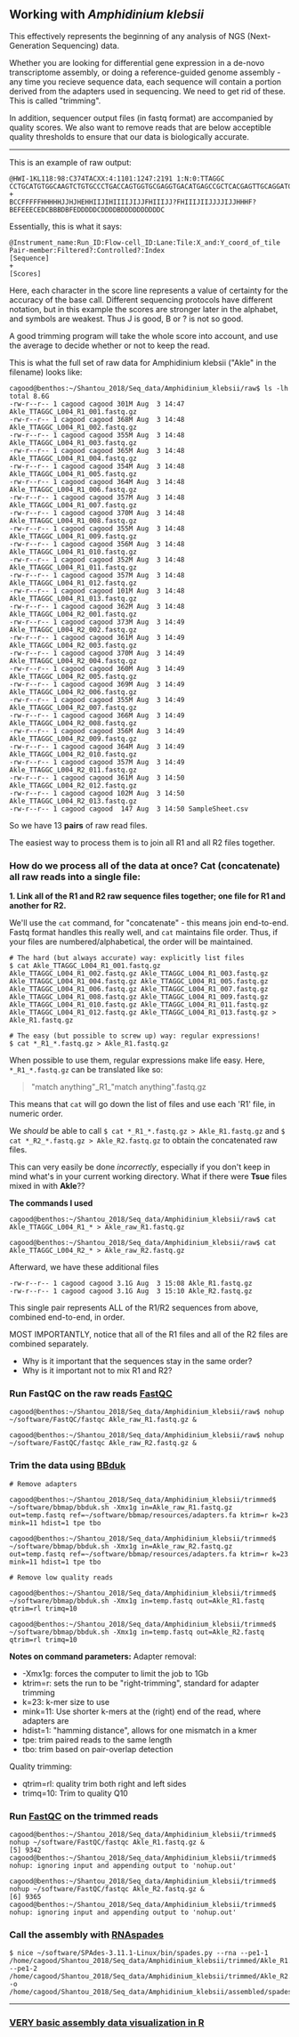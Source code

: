 ## Working with *Amphidinium klebsii* 

This effectively represents the beginning of any analysis of NGS (Next-Generation Sequencing) data.

Whether you are looking for differential gene expression in a de-novo transcriptome assembly, or doing a reference-guided genome assembly - any time you recieve sequence data, each sequence will contain a portion derived from the adapters used in sequencing. We need to get rid of these. This is called "trimming".

In addition, sequencer output files (in fastq format) are accompanied by quality scores. We also want to remove reads that are below acceptible quality thresholds to ensure that our data is biologically accurate.

----

This is an example of raw output:
```
@HWI-1KL118:98:C374TACXX:4:1101:1247:2191 1:N:0:TTAGGC
CCTGCATGTGGCAAGTCTGTGCCCTGACCAGTGGTGCGAGGTGACATGAGCCGCTCACGAGTTGCAGGATCCGTACTTTCCTTTGCTGGAATGACAATGGT
+
BCCFFFFFHHHHHJJHJHEHHIIJIHIIIIJIJJFHIIIJJ?FHIIIJIIJJJJIJJHHHF?BEFEEECEDCBBBDBFEDDDDDCDDDDBDDDDDDDDDDC
```

Essentially, this is what it says:
```
@Instrument_name:Run_ID:Flow-cell_ID:Lane:Tile:X_and:Y_coord_of_tile Pair-member:Filtered?:Controlled?:Index
[Sequence]
+
[Scores]
```

Here, each character in the score line represents a value of certainty for the accuracy of the base call. Different sequencing protocols have different notation, but in this example the scores are stronger later in the alphabet, and symbols are weakest. Thus J is good, B or ? is not so good.

A good trimming program will take the whole score into account, and use the average to decide whether or not to keep the read.

This is what the full set of raw data for Amphidinium klebsii ("Akle" in the filename) looks like:
```
cagood@benthos:~/Shantou_2018/Seq_data/Amphidinium_klebsii/raw$ ls -lh
total 8.6G
-rw-r--r-- 1 cagood cagood 301M Aug  3 14:47 Akle_TTAGGC_L004_R1_001.fastq.gz
-rw-r--r-- 1 cagood cagood 368M Aug  3 14:48 Akle_TTAGGC_L004_R1_002.fastq.gz
-rw-r--r-- 1 cagood cagood 355M Aug  3 14:48 Akle_TTAGGC_L004_R1_003.fastq.gz
-rw-r--r-- 1 cagood cagood 365M Aug  3 14:48 Akle_TTAGGC_L004_R1_004.fastq.gz
-rw-r--r-- 1 cagood cagood 354M Aug  3 14:48 Akle_TTAGGC_L004_R1_005.fastq.gz
-rw-r--r-- 1 cagood cagood 364M Aug  3 14:48 Akle_TTAGGC_L004_R1_006.fastq.gz
-rw-r--r-- 1 cagood cagood 357M Aug  3 14:48 Akle_TTAGGC_L004_R1_007.fastq.gz
-rw-r--r-- 1 cagood cagood 370M Aug  3 14:48 Akle_TTAGGC_L004_R1_008.fastq.gz
-rw-r--r-- 1 cagood cagood 355M Aug  3 14:48 Akle_TTAGGC_L004_R1_009.fastq.gz
-rw-r--r-- 1 cagood cagood 356M Aug  3 14:48 Akle_TTAGGC_L004_R1_010.fastq.gz
-rw-r--r-- 1 cagood cagood 352M Aug  3 14:48 Akle_TTAGGC_L004_R1_011.fastq.gz
-rw-r--r-- 1 cagood cagood 357M Aug  3 14:48 Akle_TTAGGC_L004_R1_012.fastq.gz
-rw-r--r-- 1 cagood cagood 101M Aug  3 14:48 Akle_TTAGGC_L004_R1_013.fastq.gz
-rw-r--r-- 1 cagood cagood 362M Aug  3 14:48 Akle_TTAGGC_L004_R2_001.fastq.gz
-rw-r--r-- 1 cagood cagood 373M Aug  3 14:49 Akle_TTAGGC_L004_R2_002.fastq.gz
-rw-r--r-- 1 cagood cagood 361M Aug  3 14:49 Akle_TTAGGC_L004_R2_003.fastq.gz
-rw-r--r-- 1 cagood cagood 370M Aug  3 14:49 Akle_TTAGGC_L004_R2_004.fastq.gz
-rw-r--r-- 1 cagood cagood 360M Aug  3 14:49 Akle_TTAGGC_L004_R2_005.fastq.gz
-rw-r--r-- 1 cagood cagood 369M Aug  3 14:49 Akle_TTAGGC_L004_R2_006.fastq.gz
-rw-r--r-- 1 cagood cagood 355M Aug  3 14:49 Akle_TTAGGC_L004_R2_007.fastq.gz
-rw-r--r-- 1 cagood cagood 366M Aug  3 14:49 Akle_TTAGGC_L004_R2_008.fastq.gz
-rw-r--r-- 1 cagood cagood 356M Aug  3 14:49 Akle_TTAGGC_L004_R2_009.fastq.gz
-rw-r--r-- 1 cagood cagood 364M Aug  3 14:49 Akle_TTAGGC_L004_R2_010.fastq.gz
-rw-r--r-- 1 cagood cagood 357M Aug  3 14:49 Akle_TTAGGC_L004_R2_011.fastq.gz
-rw-r--r-- 1 cagood cagood 361M Aug  3 14:50 Akle_TTAGGC_L004_R2_012.fastq.gz
-rw-r--r-- 1 cagood cagood 102M Aug  3 14:50 Akle_TTAGGC_L004_R2_013.fastq.gz
-rw-r--r-- 1 cagood cagood  147 Aug  3 14:50 SampleSheet.csv
```

So we have 13 **pairs** of raw read files. 

The easiest way to process them is to join all R1 and all R2 files together. 

### How do we process all of the data at once? Cat (concatenate) all raw reads into a single file:

**1. Link all of the R1 and R2 raw sequence files together; one file for R1 and another for R2.**

We'll use the `cat` command, for "concatenate" - this means join end-to-end. Fastq format handles this really well, and `cat` maintains file order. Thus, if your files are numbered/alphabetical, the order will be maintained.

```
# The hard (but always accurate) way: explicitly list files
$ cat Akle_TTAGGC_L004_R1_001.fastq.gz Akle_TTAGGC_L004_R1_002.fastq.gz Akle_TTAGGC_L004_R1_003.fastq.gz Akle_TTAGGC_L004_R1_004.fastq.gz Akle_TTAGGC_L004_R1_005.fastq.gz Akle_TTAGGC_L004_R1_006.fastq.gz Akle_TTAGGC_L004_R1_007.fastq.gz Akle_TTAGGC_L004_R1_008.fastq.gz Akle_TTAGGC_L004_R1_009.fastq.gz Akle_TTAGGC_L004_R1_010.fastq.gz Akle_TTAGGC_L004_R1_011.fastq.gz Akle_TTAGGC_L004_R1_012.fastq.gz Akle_TTAGGC_L004_R1_013.fastq.gz > Akle_R1.fastq.gz

# The easy (but possible to screw up) way: regular expressions!
$ cat *_R1_*.fastq.gz > Akle_R1.fastq.gz
```

When possible to use them, regular expressions make life easy. Here, `*_R1_*.fastq.gz` can be translated like so:
> "match anything"\_R1\_"match anything".fastq.gz

This means that `cat` will go down the list of files and use each 'R1' file, in numeric order.

We *should* be able to call `$ cat *_R1_*.fastq.gz > Akle_R1.fastq.gz` and `$ cat *_R2_*.fastq.gz > Akle_R2.fastq.gz` to obtain the concatenated raw files.

This can very easily be done *incorrectly*, especially if you don't keep in mind what's in your current working directory. What if there were **Tsue** files mixed in with **Akle**??




**The commands I used**
```
cagood@benthos:~/Shantou_2018/Seq_data/Amphidinium_klebsii/raw$ cat Akle_TTAGGC_L004_R1_* > Akle_raw_R1.fastq.gz

cagood@benthos:~/Shantou_2018/Seq_data/Amphidinium_klebsii/raw$ cat Akle_TTAGGC_L004_R2_* > Akle_raw_R2.fastq.gz
```

Afterward, we have these additional files

```
-rw-r--r-- 1 cagood cagood 3.1G Aug  3 15:08 Akle_R1.fastq.gz
-rw-r--r-- 1 cagood cagood 3.1G Aug  3 15:10 Akle_R2.fastq.gz
```

This single pair represents ALL of the R1/R2 sequences from above, combined end-to-end, in order.

MOST IMPORTANTLY, notice that all of the R1 files and all of the R2 files are combined separately.  

- Why is it important that the sequences stay in the same order?
- Why is it important not to mix R1 and R2?


### Run FastQC on the raw reads [**FastQC**](http://www.bioinformatics.babraham.ac.uk/projects/fastqc/)

```
cagood@benthos:~/Shantou_2018/Seq_data/Amphidinium_klebsii/raw$ nohup ~/software/FastQC/fastqc Akle_raw_R1.fastq.gz &

cagood@benthos:~/Shantou_2018/Seq_data/Amphidinium_klebsii/raw$ nohup ~/software/FastQC/fastqc Akle_raw_R2.fastq.gz &
```

### Trim the data using [**BBduk**](https://sourceforge.net/projects/bbmap/)

```
# Remove adapters

cagood@benthos:~/Shantou_2018/Seq_data/Amphidinium_klebsii/trimmed$ ~/software/bbmap/bbduk.sh -Xmx1g in=Akle_raw_R1.fastq.gz out=temp.fastq ref=~/software/bbmap/resources/adapters.fa ktrim=r k=23 mink=11 hdist=1 tpe tbo

cagood@benthos:~/Shantou_2018/Seq_data/Amphidinium_klebsii/trimmed$ ~/software/bbmap/bbduk.sh -Xmx1g in=Akle_raw_R2.fastq.gz out=temp.fastq ref=~/software/bbmap/resources/adapters.fa ktrim=r k=23 mink=11 hdist=1 tpe tbo

# Remove low quality reads

cagood@benthos:~/Shantou_2018/Seq_data/Amphidinium_klebsii/trimmed$ ~/software/bbmap/bbduk.sh -Xmx1g in=temp.fastq out=Akle_R1.fastq qtrim=rl trimq=10

cagood@benthos:~/Shantou_2018/Seq_data/Amphidinium_klebsii/trimmed$ ~/software/bbmap/bbduk.sh -Xmx1g in=temp.fastq out=Akle_R2.fastq qtrim=rl trimq=10
```

**Notes on command parameters:**
Adapter removal:
- -Xmx1g: forces the computer to limit the job to 1Gb
- ktrim=r: sets the run to be "right-trimming", standard for adapter trimming
- k=23: k-mer size to use 
- mink=11: Use shorter k-mers at the (right) end of the read, where adapters are 
- hdist=1: "hamming distance", allows for one mismatch in a kmer 
- tpe: trim paired reads to the same length 
- tbo: trim based on pair-overlap detection

Quality trimming:
- qtrim=rl: quality trim both right and left sides 
- trimq=10: Trim to quality Q10

### Run [**FastQC**](http://www.bioinformatics.babraham.ac.uk/projects/fastqc/) on the trimmed reads

```
cagood@benthos:~/Shantou_2018/Seq_data/Amphidinium_klebsii/trimmed$ nohup ~/software/FastQC/fastqc Akle_R1.fastq.gz &
[5] 9342
cagood@benthos:~/Shantou_2018/Seq_data/Amphidinium_klebsii/trimmed$ nohup: ignoring input and appending output to 'nohup.out'

cagood@benthos:~/Shantou_2018/Seq_data/Amphidinium_klebsii/trimmed$ nohup ~/software/FastQC/fastqc Akle_R2.fastq.gz &
[6] 9365
cagood@benthos:~/Shantou_2018/Seq_data/Amphidinium_klebsii/trimmed$ nohup: ignoring input and appending output to 'nohup.out'
```

### Call the assembly with [**RNAspades**](http://cab.spbu.ru/software/rnaspades/)

```
$ nice ~/software/SPAdes-3.11.1-Linux/bin/spades.py --rna --pe1-1 /home/cagood/Shantou_2018/Seq_data/Amphidinium_klebsii/trimmed/Akle_R1.fastq.gz --pe1-2 /home/cagood/Shantou_2018/Seq_data/Amphidinium_klebsii/trimmed/Akle_R2.fastq.gz -o /home/cagood/Shantou_2018/Seq_data/Amphidinium_klebsii/assembled/spades;
```

----

### [VERY basic assembly data visualization in R](https://github.com/chazgoo/Shantou-2018/blob/master/Assembly/Day_4_demo/data_vis.md)
